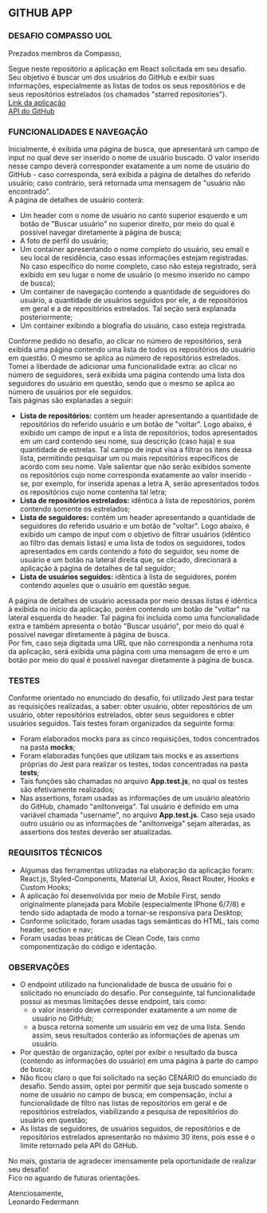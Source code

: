 ## GITHUB APP
### DESAFIO COMPASSO UOL

Prezados membros da Compasso,

Segue neste repositório a aplicação em React solicitada em seu desafio. Seu objetivo é buscar um dos usuários do GitHub e exibir suas informações, especialmente as listas de todos os seus repositórios e de seus repositórios estrelados (os chamados "starred repositories").    
<a href="https://compasso-challenge-leonardo-federmann.surge.sh/">Link da aplicação</a>    
<a href="https://docs.github.com/en/rest">API do GitHub</a>    

### FUNCIONALIDADES E NAVEGAÇÃO

Inicialmente, é exibida uma página de busca, que apresentará um campo de input no qual deve ser inserido o nome de usuário buscado. O valor inserido nesse campo deverá corresponder exatamente a um nome de usuário do GitHub - caso corresponda, será exibida a página de detalhes do referido usuário; caso contrário, será retornada uma mensagem de "usuário não encontrado".    
A página de detalhes de usuário conterá:
- Um header com o nome de usuário no canto superior esquerdo e um botão de "Buscar usuário" no superior direito, por meio do qual é possível navegar diretamente à página de busca;
- A foto de perfil do usuário;
- Um container apresentando o nome completo do usuário, seu email e seu local de residência, caso essas informações estejam registradas. No caso específico do nome completo, caso não esteja registrado, será exibido em seu lugar o nome de usuário (o mesmo inserido no campo de busca);
- Um container de navegação contendo a quantidade de seguidores do usuário, a quantidade de usuários seguidos por ele, a de repositórios em geral e a de repositórios estrelados. Tal seção será explanada posteriormente;
- Um container exibindo a biografia do usuário, caso esteja registrada.    

Conforme pedido no desafio, ao clicar no número de repositórios, será exibida uma página contendo uma lista de todos os repositórios do usuário em questão. O mesmo se aplica ao número de repositórios estrelados.    
Tomei a liberdade de adicionar uma funcionalidade extra: ao clicar no número de seguidores, será exibida uma página contendo uma lista dos seguidores do usuário em questão, sendo que o mesmo se aplica ao número de usuários por ele seguidos.    
Tais páginas são explanadas a seguir:
- **Lista de repositórios:** contém um header apresentando a quantidade de repositórios do referido usuário e um botão de "voltar". Logo abaixo, é exibido um campo de input e a lista de repositórios, todos apresentados em um card contendo seu nome, sua descrição (caso haja) e sua quantidade de estrelas. Tal campo de input visa a filtrar os itens dessa lista, permitindo pesquisar um ou mais repositórios específicos de acordo com seu nome. Vale salientar que não serão exibidos somente os repositórios cujo nome corresponda exatamente ao valor inserido - se, por exemplo, for inserida apenas a letra A, serão apresentados todos os repositórios cujo nome contenha tal letra;
- **Lista de repositórios estrelados:** idêntica à lista de repositórios, porém contendo somente os estrelados;
- **Lista de seguidores:** contém um header apresentando a quantidade de seguidores do referido usuário e um botão de "voltar". Logo abaixo, é exibido um campo de input com o objetivo de filtrar usuários (idêntico ao filtro das demais listas) e uma lista de todos os seguidores, todos apresentados em cards contendo a foto do seguidor, seu nome de usuário e um botão na lateral direita que, se clicado, direcionará a aplicação à página de detalhes de tal seguidor;
- **Lista de usuários seguidos:** idêntica à lista de seguidores, porém contendo aqueles que o usuário em questão segue.    

A página de detalhes de usuário acessada por meio dessas listas é idêntica à exibida no início da aplicação, porém contendo um botão de "voltar" na lateral esquerda do header. Tal página foi incluida como uma funcionalidade extra e também apresenta o botão "Buscar usuário", por meio do qual é possível navegar diretamente à página de busca.    
Por fim, caso seja digitada uma URL que não corresponda a nenhuma rota da aplicação, será exibida uma página com uma mensagem de erro e um botão por meio do qual é possível navegar diretamente à página de busca.

### TESTES

Conforme orientado no enunciado do desafio, foi utilizado Jest para testar as requisições realizadas, a saber: obter usuário, obter repositórios de um usuário, obter repositórios estrelados, obter seus seguidores e obter usuários seguidos. Tais testes foram organizados da seguinte forma:
- Foram elaborados mocks para as cinco requisições, todos concentrados na pasta **mocks**;
- Foram elaboradas funções que utilizam tais mocks e as assertions próprias do Jest para realizar os testes, todas concentradas na pasta **tests**;
- Tais funções são chamadas no arquivo **App.test.js**, no qual os testes são efetivamente realizados;
- Nas assertions, foram usadas as informações de um usuário aleatório do GitHub, chamado "aniltonveiga". Tal usuário é definido em uma variável chamada "username", no arquivo **App.test.js**. Caso seja usado outro usuário ou as informações de "aniltonveiga" sejam alteradas, as assertions dos testes deverão ser atualizadas.

### REQUISITOS TÉCNICOS

- Algumas das ferramentas utilizadas na elaboração da aplicação foram: React.js, Styled-Components, Material UI, Axios, React Router, Hooks e Custom Hooks;
- A aplicação foi desenvolvida por meio de Mobile First, sendo originalmente planejada para Mobile (especialmente IPhone 6/7/8) e tendo sido adaptada de modo a tornar-se responsiva para Desktop;
- Conforme solicitado, foram usadas tags semânticas do HTML, tais como header, section e nav;
- Foram usadas boas práticas de Clean Code, tais como componentização do código e identação. 

### OBSERVAÇÕES

- O endpoint utilizado na funcionalidade de busca de usuário foi o solicitado no enunciado do desafio. Por conseguinte, tal funcionalidade possui as mesmas limitações desse endpoint, tais como:
  - o valor inserido deve corresponder exatamente a um nome de usuário no GitHub;
  - a busca retorna somente um usuário em vez de uma lista. Sendo assim, seus resultados conterão as informações de apenas um usuário.    
- Por questão de organização, optei por exibir o resultado da busca (contendo as informações do usuário) em uma página à parte do campo de busca;
- Não ficou claro o que foi solicitado na seção CENÁRIO do enunciado do desafio. Sendo assim, optei por permitir que seja buscado somente o nome de usuário no campo de busca; em compensação, inclui a funcionalidade de filtro nas listas de repositórios em geral e de repositórios estrelados, viabilizando a pesquisa de repositórios do usuário em questão;
- As listas de seguidores, de usuários seguidos, de repositórios e de repositórios estrelados apresentarão no máximo 30 itens, pois esse é o limite retornado pela API do GitHub.

No mais, gostaria de agradecer imensamente pela oportunidade de realizar seu desafio!    
Fico no aguardo de futuras orientações.

Atenciosamente,    
Leonardo Federmann
